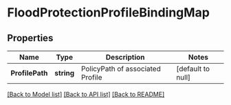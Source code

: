 # FloodProtectionProfileBindingMap

## Properties
Name | Type | Description | Notes
------------ | ------------- | ------------- | -------------
**ProfilePath** | **string** | PolicyPath of associated Profile | [default to null]

[[Back to Model list]](../README.md#documentation-for-models) [[Back to API list]](../README.md#documentation-for-api-endpoints) [[Back to README]](../README.md)

